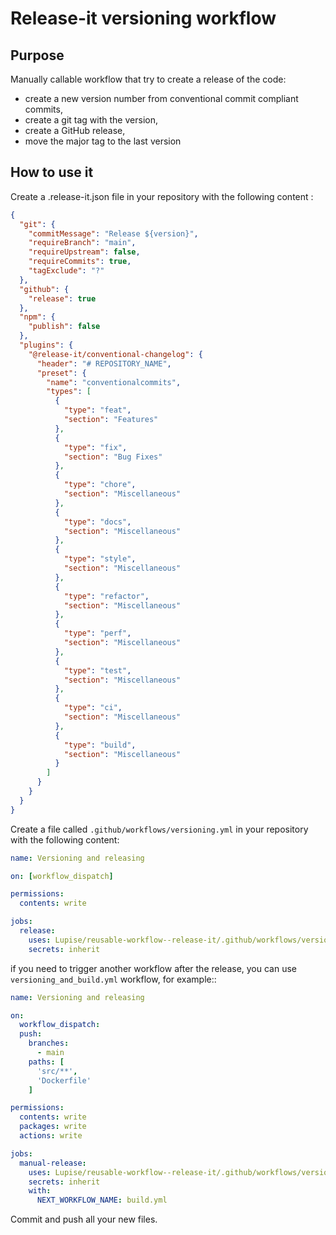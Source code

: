 # Release-it versioning workflow

## Purpose

Manually callable workflow that try to create a release of the code:
- create a new version number from conventional commit compliant commits,
- create a git tag with the version,
- create a GitHub release,
- move the major tag to the last version

## How to use it

Create a .release-it.json file in your repository with the following content : 

```json
{
  "git": {
    "commitMessage": "Release ${version}",
    "requireBranch": "main",
    "requireUpstream": false,
    "requireCommits": true,
    "tagExclude": "?"
  },
  "github": {
    "release": true
  },
  "npm": {
    "publish": false
  },
  "plugins": {
    "@release-it/conventional-changelog": {
      "header": "# REPOSITORY_NAME",
      "preset": {
        "name": "conventionalcommits",
        "types": [
          {
            "type": "feat",
            "section": "Features"
          },
          {
            "type": "fix",
            "section": "Bug Fixes"
          },
          {
            "type": "chore",
            "section": "Miscellaneous"
          },
          {
            "type": "docs",
            "section": "Miscellaneous"
          },
          {
            "type": "style",
            "section": "Miscellaneous"
          },
          {
            "type": "refactor",
            "section": "Miscellaneous"
          },
          {
            "type": "perf",
            "section": "Miscellaneous"
          },
          {
            "type": "test",
            "section": "Miscellaneous"
          },
          {
            "type": "ci",
            "section": "Miscellaneous"
          },
          {
            "type": "build",
            "section": "Miscellaneous"
          }
        ]
      }
    }
  }
}

```

Create a file called `.github/workflows/versioning.yml` in your repository with the following content: 

```yaml
name: Versioning and releasing

on: [workflow_dispatch]

permissions:
  contents: write

jobs:
  release:
    uses: Lupise/reusable-workflow--release-it/.github/workflows/versioning.yml@v3
    secrets: inherit
```

if you need to trigger another workflow after the release, you can use `versioning_and_build.yml` workflow, for example::

```yaml
name: Versioning and releasing

on:
  workflow_dispatch:
  push:
    branches:
      - main
    paths: [
      'src/**',
      'Dockerfile'
    ]

permissions:
  contents: write
  packages: write
  actions: write

jobs:
  manual-release:
    uses: Lupise/reusable-workflow--release-it/.github/workflows/versioning_and_build.yml@v2
    secrets: inherit
    with:
      NEXT_WORKFLOW_NAME: build.yml
```

Commit and push all your new files.
